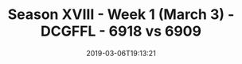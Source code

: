 ---
title: Season XVIII - Week 1 (March 3) - DCGFFL - 6918 vs 6909
teams_score:
- team: 6918
  score: 34
- team: 6909
  score: 6
mvp: Daniel (Graphite); Kevin H (Maroon)
game-ball: Eric (Graphite); Kip (Maroon)
season: 18
week: 1
date: '2019-03-06T19:13:21'
pageid: season-18-week-1-march-3-6918-vs-6909
---